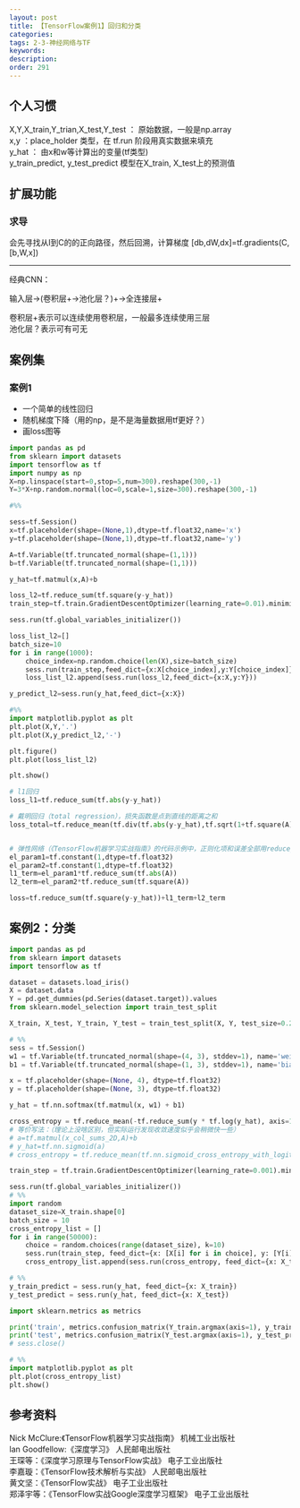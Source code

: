 ```yaml
---
layout: post
title: 【TensorFlow案例1】回归和分类
categories:
tags: 2-3-神经网络与TF
keywords:
description:
order: 291
---
```


<!-- <iframe src="http://www.guofei.site/StatisticsBlog/TF1.html" width="100%" height="1800em" marginwidth="10%"></iframe> -->


## 个人习惯  

X,Y,X_train,Y_trian,X_test,Y_test ： 原始数据，一般是np.array  
x,y ：place_holder 类型，在 tf.run 阶段用真实数据来填充  
y_hat ： 由x和w等计算出的变量(tf类型)  
y_train_predict, y_test_predict 模型在X_train, X_test上的预测值  


## 扩展功能
### 求导
会先寻找从I到C的的正向路径，然后回溯，计算梯度
[db,dW,dx]=tf.gradients(C,[b,W,x])



-----------------------------------------------
<!-- <iframe src="http://www.guofei.site/StatisticsBlog/TF2.html" width="100%" height="1800em" marginwidth="10%"></iframe> -->



经典CNN：  


输入层→(卷积层+→池化层？)+→全连接层+  


卷积层+表示可以连续使用卷积层，一般最多连续使用三层  
池化层？表示可有可无  

## 案例集
### 案例1
- 一个简单的线性回归
- 随机梯度下降（用的np，是不是海量数据用tf更好？）
- 画loss图等


```py
import pandas as pd
from sklearn import datasets
import tensorflow as tf
import numpy as np
X=np.linspace(start=0,stop=5,num=300).reshape(300,-1)
Y=3*X+np.random.normal(loc=0,scale=1,size=300).reshape(300,-1)

#%%

sess=tf.Session()
x=tf.placeholder(shape=(None,1),dtype=tf.float32,name='x')
y=tf.placeholder(shape=(None,1),dtype=tf.float32,name='y')

A=tf.Variable(tf.truncated_normal(shape=(1,1)))
b=tf.Variable(tf.truncated_normal(shape=(1,1)))

y_hat=tf.matmul(x,A)+b

loss_l2=tf.reduce_sum(tf.square(y-y_hat))
train_step=tf.train.GradientDescentOptimizer(learning_rate=0.01).minimize(loss_l2)

sess.run(tf.global_variables_initializer())

loss_list_l2=[]
batch_size=10
for i in range(1000):
    choice_index=np.random.choice(len(X),size=batch_size)
    sess.run(train_step,feed_dict={x:X[choice_index],y:Y[choice_index]})
    loss_list_l2.append(sess.run(loss_l2,feed_dict={x:X,y:Y}))

y_predict_l2=sess.run(y_hat,feed_dict={x:X})

#%%
import matplotlib.pyplot as plt
plt.plot(X,Y,'.')
plt.plot(X,y_predict_l2,'-')

plt.figure()
plt.plot(loss_list_l2)

plt.show()
```


```py
# l1回归
loss_l1=tf.reduce_sum(tf.abs(y-y_hat))

# 戴明回归（total regression），损失函数是点到直线的距离之和
loss_total=tf.reduce_mean(tf.div(tf.abs(y-y_hat),tf.sqrt(1+tf.square(A))))


# 弹性网络（《TensorFlow机器学习实战指南》的代码示例中，正则化项和误差全部用reduce_mean计算的，但wiki上弹性网络的公式对应reduce_sum，目前还没研究哪个合理）
el_param1=tf.constant(1,dtype=tf.float32)
el_param2=tf.constant(1,dtype=tf.float32)
l1_term=el_param1*tf.reduce_sum(tf.abs(A))
l2_term=el_param2*tf.reduce_sum(tf.square(A))

loss=tf.reduce_sum(tf.square(y-y_hat))+l1_term+l2_term
```

## 案例2：分类
```py
import pandas as pd
from sklearn import datasets
import tensorflow as tf

dataset = datasets.load_iris()
X = dataset.data
Y = pd.get_dummies(pd.Series(dataset.target)).values
from sklearn.model_selection import train_test_split

X_train, X_test, Y_train, Y_test = train_test_split(X, Y, test_size=0.2)

# %%
sess = tf.Session()
w1 = tf.Variable(tf.truncated_normal(shape=(4, 3), stddev=1), name='weight1')
b1 = tf.Variable(tf.truncated_normal(shape=(1, 3), stddev=1), name='bias1')

x = tf.placeholder(shape=(None, 4), dtype=tf.float32)
y = tf.placeholder(shape=(None, 3), dtype=tf.float32)

y_hat = tf.nn.softmax(tf.matmul(x, w1) + b1)

cross_entropy = tf.reduce_mean(-tf.reduce_sum(y * tf.log(y_hat), axis=1))
# 等价写法：（理论上没啥区别，但实际运行发现收敛速度似乎会稍微快一些）
# a=tf.matmul(x_col_sums_2D,A)+b
# y_hat=tf.nn.sigmoid(a)
# cross_entropy = tf.reduce_mean(tf.nn.sigmoid_cross_entropy_with_logits(logits=a, labels=y))

train_step = tf.train.GradientDescentOptimizer(learning_rate=0.001).minimize(cross_entropy)

sess.run(tf.global_variables_initializer())
# %%
import random
dataset_size=X_train.shape[0]
batch_size = 10
cross_entropy_list = []
for i in range(50000):
    choice = random.choices(range(dataset_size), k=10)
    sess.run(train_step, feed_dict={x: [X[i] for i in choice], y: [Y[i] for i in choice]})
    cross_entropy_list.append(sess.run(cross_entropy, feed_dict={x: X_train, y: Y_train}))

# %%
y_train_predict = sess.run(y_hat, feed_dict={x: X_train})
y_test_predict = sess.run(y_hat, feed_dict={x: X_test})

import sklearn.metrics as metrics

print('train', metrics.confusion_matrix(Y_train.argmax(axis=1), y_train_predict.argmax(axis=1)))
print('test', metrics.confusion_matrix(Y_test.argmax(axis=1), y_test_predict.argmax(axis=1)))
# sess.close()

# %%
import matplotlib.pyplot as plt
plt.plot(cross_entropy_list)
plt.show()
```

## 参考资料
Nick McClure:《TensorFlow机器学习实战指南》 机械工业出版社  
lan Goodfellow:《深度学习》 人民邮电出版社  
王琛等：《深度学习原理与TensorFlow实战》 电子工业出版社  
李嘉璇：《TensorFlow技术解析与实战》 人民邮电出版社  
黄文坚：《TensorFlow实战》 电子工业出版社  
郑泽宇等：《TensorFlow实战Google深度学习框架》 电子工业出版社
